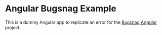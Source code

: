 # Angular Bugsnag Example

This is a dummy Angular app to replicate an error for the [Bugsnag Angular](https://github.com/bugsnag/bugsnag-angular) project.
